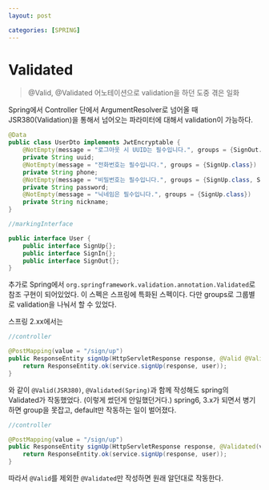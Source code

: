 ```yaml
---
layout: post

categories: [SPRING]
---
```



# Validated

> @Valid, @Validated 어노테이션으로 validation을 하던 도중 겪은 일화


Spring에서 Controller 단에서 ArgumentResolver로 넘어올 때 JSR380(Validation)을 통해서
넘어오는 파라미터에 대해서 validation이 가능하다.


```java
@Data
public class UserDto implements JwtEncryptable {
    @NotEmpty(message = "로그아웃 시 UUID는 필수입니다.", groups = {SignOut.class})
    private String uuid;
    @NotEmpty(message = "전화번호는 필수입니다.", groups = {SignUp.class})
    private String phone;
    @NotEmpty(message = "비밀번호는 필수입니다.", groups = {SignUp.class, SignIn.class})
    private String password;
    @NotEmpty(message = "닉네임은 필수입니다.", groups = {SignUp.class})
    private String nickname;
}
```
```java
//markingInterface

public interface User {
    public interface SignUp{};
    public interface SignIn{};
    public interface SignOut{};
}
```

추가로 Spring에서 `org.springframework.validation.annotation.Validated`로 참조 구현이 되어있었다. 이 스펙은 스프링에 특화된 스펙이다.
다만 groups로 그룹별로 validation을 나눠서 할 수 있었다.

스프링 2.xx에서는 
```java
//controller

@PostMapping(value = "/sign/up")
public ResponseEntity signUp(HttpServletResponse response, @Valid @Validated(value = {User.SignUp.class}) @RequestBody UserDto user) {
    return ResponseEntity.ok(service.signUp(response, user));
}
```
와 같이 `@Valid(JSR380)`, `@Validated(Spring)`과 함께 작성해도 spring의 Validated가 작동했었다. (이렇게 썼던게 안일했던거다.)
spring6, 3.x가 되면서 병기하면 group을 못잡고, default만 작동하는 일이 벌어졌다.
```java
//controller

@PostMapping(value = "/sign/up")
public ResponseEntity signUp(HttpServletResponse response, @Validated(value = {User.SignUp.class}) @RequestBody UserDto user) {
    return ResponseEntity.ok(service.signUp(response, user));
}
```
따라서 `@Valid`를 제외한 `@Validated`만 작성하면 원래 알던대로 작동한다.

